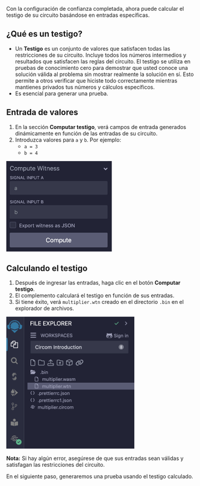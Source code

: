 Con la configuración de confianza completada, ahora puede calcular el testigo de su circuito basándose en entradas específicas.

## ¿Qué es un testigo?

 - Un **Testigo** es un conjunto de valores que satisfacen todas las restricciones de su circuito. Incluye todos los números intermedios y resultados que satisfacen las reglas del circuito. El testigo se utiliza en pruebas de conocimiento cero para demostrar que usted conoce una solución válida al problema sin mostrar realmente la solución en sí. Esto permite a otros verificar que hiciste todo correctamente mientras mantienes privados tus números y cálculos específicos.
 - Es esencial para generar una prueba.

## Entrada de valores

1. En la sección **Computar testigo**, verá campos de entrada generados dinámicamente en función de las entradas de su circuito.
2. Introduzca valores para `a` y `b`. Por ejemplo:
    - `a = 3`
    - `b = 4`

<img src="https://raw.githubusercontent.com/ethereum/remix-workshops/master/CircomIntro/step-6/images/compute_witness.png" alt="compute-witness" width=280 height=240>

## Calculando el testigo

1. Después de ingresar las entradas, haga clic en el botón **Computar testigo**.
2. El complemento calculará el testigo en función de sus entradas.
3. Si tiene éxito, verá `multiplier.wtn` creado en el directorio `.bin` en el explorador de archivos.

<img src="https://raw.githubusercontent.com/ethereum/remix-workshops/master/CircomIntro/step-6/images/witness_computed.png" alt="witness-computed" width=340 height=350>

**Nota:** Si hay algún error, asegúrese de que sus entradas sean válidas y satisfagan las restricciones del circuito.

En el siguiente paso, generaremos una prueba usando el testigo calculado.
